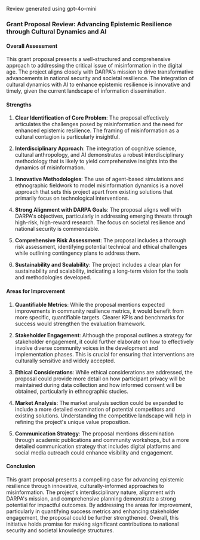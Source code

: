 Review generated using gpt-4o-mini

### Grant Proposal Review: Advancing Epistemic Resilience through Cultural Dynamics and AI

#### Overall Assessment
This grant proposal presents a well-structured and comprehensive approach to addressing the critical issue of misinformation in the digital age. The project aligns closely with DARPA's mission to drive transformative advancements in national security and societal resilience. The integration of cultural dynamics with AI to enhance epistemic resilience is innovative and timely, given the current landscape of information dissemination.

#### Strengths
1. **Clear Identification of Core Problem**: The proposal effectively articulates the challenges posed by misinformation and the need for enhanced epistemic resilience. The framing of misinformation as a cultural contagion is particularly insightful.

2. **Interdisciplinary Approach**: The integration of cognitive science, cultural anthropology, and AI demonstrates a robust interdisciplinary methodology that is likely to yield comprehensive insights into the dynamics of misinformation.

3. **Innovative Methodologies**: The use of agent-based simulations and ethnographic fieldwork to model misinformation dynamics is a novel approach that sets this project apart from existing solutions that primarily focus on technological interventions.

4. **Strong Alignment with DARPA Goals**: The proposal aligns well with DARPA's objectives, particularly in addressing emerging threats through high-risk, high-reward research. The focus on societal resilience and national security is commendable.

5. **Comprehensive Risk Assessment**: The proposal includes a thorough risk assessment, identifying potential technical and ethical challenges while outlining contingency plans to address them.

6. **Sustainability and Scalability**: The project includes a clear plan for sustainability and scalability, indicating a long-term vision for the tools and methodologies developed.

#### Areas for Improvement
1. **Quantifiable Metrics**: While the proposal mentions expected improvements in community resilience metrics, it would benefit from more specific, quantifiable targets. Clearer KPIs and benchmarks for success would strengthen the evaluation framework.

2. **Stakeholder Engagement**: Although the proposal outlines a strategy for stakeholder engagement, it could further elaborate on how to effectively involve diverse community voices in the development and implementation phases. This is crucial for ensuring that interventions are culturally sensitive and widely accepted.

3. **Ethical Considerations**: While ethical considerations are addressed, the proposal could provide more detail on how participant privacy will be maintained during data collection and how informed consent will be obtained, particularly in ethnographic studies.

4. **Market Analysis**: The market analysis section could be expanded to include a more detailed examination of potential competitors and existing solutions. Understanding the competitive landscape will help in refining the project's unique value proposition.

5. **Communication Strategy**: The proposal mentions dissemination through academic publications and community workshops, but a more detailed communication strategy that includes digital platforms and social media outreach could enhance visibility and engagement.

#### Conclusion
This grant proposal presents a compelling case for advancing epistemic resilience through innovative, culturally-informed approaches to misinformation. The project's interdisciplinary nature, alignment with DARPA's mission, and comprehensive planning demonstrate a strong potential for impactful outcomes. By addressing the areas for improvement, particularly in quantifying success metrics and enhancing stakeholder engagement, the proposal could be further strengthened. Overall, this initiative holds promise for making significant contributions to national security and societal knowledge structures.